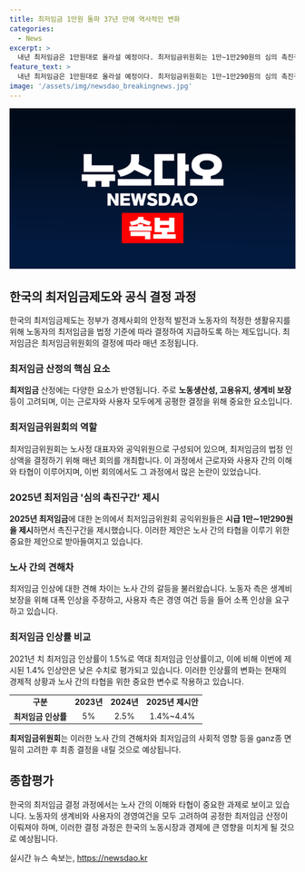```yaml
---
title: 최저임금 1만원 돌파 37년 만에 역사적인 변화
categories:
  - News
excerpt: >
  내년 최저임금은 1만원대로 올라설 예정이다. 최저임금위원회는 1만∼1만290원의 심의 촉진구간을 제시하며 노사 간 합의를 이끌어내려 노력 중이다. 근로자와 사용자 간의 의견차로 11차 전원회의에서 합의에 이르지 못했고, 그 결과 9명의 공익위원들이 심의촉진구간을 제시하였다. 이에 대해 근로자와 사용자 측에서는 생계비와 노동생산성에 대한 주장을 펼치고 있다. 현재까지 1.4~4.4%의 인상률을 제시하며 논의되고 있으며,  최저임금은 2023년부터 5%, 2024년에는 2.5% 올랐다.
feature_text: >
  내년 최저임금은 1만원대로 올라설 예정이다. 최저임금위원회는 1만∼1만290원의 심의 촉진구간을 제시하며 노사 간 합의를 이끌어내려 노력 중이다. 근로자와 사용자 간의 의견차로 11차 전원회의에서 합의에 이르지 못했고, 그 결과 9명의 공익위원들이 심의촉진구간을 제시하였다. 이에 대해 근로자와 사용자 측에서는 생계비와 노동생산성에 대한 주장을 펼치고 있다. 현재까지 1.4~4.4%의 인상률을 제시하며 논의되고 있으며,  최저임금은 2023년부터 5%, 2024년에는 2.5% 올랐다.
image: '/assets/img/newsdao_breakingnews.jpg'
---
```


<p><img src="/assets/img/newsdao_breakingnews.jpg" alt="ontimetimes 속보" /></p>

<h2 data-ke-size="size26">한국의 최저임금제도와 공식 결정 과정</h2>

<p data-ke-size="size16">한국의 최저임금제도는 정부가 경제사회의 안정적 발전과 노동자의 적정한 생활유지를 위해 노동자의 최저임금을 법정 기준에 따라 결정하여 지급하도록 하는 제도입니다. 최저임금은 최저임금위원회의 결정에 따라 매년 조정됩니다.</p>

<h3><b>최저임금 산정의 핵심 요소</b></h3>

<p data-ke-size="size16"><b>최저임금</b> 산정에는 다양한 요소가 반영됩니다. 주로 <b>노동생산성, 고용유지, 생계비 보장</b> 등이 고려되며, 이는 근로자와 사용자 모두에게 공평한 결정을 위해 중요한 요소입니다.</p>

<h3><b>최저임금위원회의 역할</b></h3>

<p data-ke-size="size16">최저임금위원회는 노사정 대표자와 공익위원으로 구성되어 있으며, 최저임금의 법정 인상액을 결정하기 위해 매년 회의를 개최합니다. 이 과정에서 근로자와 사용자 간의 이해와 타협이 이루어지며, 이번 회의에서도 그 과정에서 많은 논란이 있었습니다.</p>

<h3><b>2025년 최저임금 '심의 촉진구간' 제시</b></h3>

<p data-ke-size="size16"><b>2025년 최저임금</b>에 대한 논의에서 최저임금위원회 공익위원들은 <b>시급 1만∼1만290원을 제시</b>하면서 촉진구간을 제시했습니다. 이러한 제안은 노사 간의 타협을 이루기 위한 중요한 제안으로 받아들여지고 있습니다.</p>

<h3><b>노사 간의 견해차</b></h3>

<p data-ke-size="size16">최저임금 인상에 대한 견해 차이는 노사 간의 갈등을 불러왔습니다. 노동자 측은 생계비 보장을 위해 대폭 인상을 주장하고, 사용자 측은 경영 여건 등을 들어 소폭 인상을 요구하고 있습니다.</p>

<h3><b>최저임금 인상률 비교</b></h3>

<p data-ke-size="size16">2021년 치 최저임금 인상률이 1.5%로 역대 최저임금 인상률이고, 이에 비해 이번에 제시된 1.4% 인상안은 낮은 수치로 평가되고 있습니다. 이러한 인상률의 변화는 현재의 경제적 상황과 노사 간의 타협을 위한 중요한 변수로 작용하고 있습니다.</p>

<table>
  <tr>
    <td style="text-align: center; height: 17px;"><b>구분</b></td>
    <td style="text-align: center; height: 17px;"><b>2023년</b></td>
    <td style="text-align: center; height: 17px;"><b>2024년</b></td>
    <td style="text-align: center; height: 17px;"><b>2025년 제시안</b></td>
  </tr>
  <tr>
    <td style="text-align: center; height: 17px;"><b>최저임금 인상률</b></td>
    <td style="text-align: center; height: 17px;">5%</td>
    <td style="text-align: center; height: 17px;">2.5%</td>
    <td style="text-align: center; height: 17px;">1.4%~4.4%</td>
  </tr>
</table>

<p data-ke-size="size16"><b>최저임금위원회</b>는 이러한 노사 간의 견해차와 최저임금의 사회적 영향 등을 ganz종 면밀히 고려한 후 최종 결정을 내릴 것으로 예상됩니다.</p>

<h2 data-ke-size="size26">종합평가</h2>

<p data-ke-size="size16">한국의 최저임금 결정 과정에서는 노사 간의 이해와 타협이 중요한 과제로 보이고 있습니다. 노동자의 생계비와 사용자의 경영여건을 모두 고려하여 공정한 최저임금 산정이 이뤄져야 하며, 이러한 결정 과정은 한국의 노동시장과 경제에 큰 영향을 미치게 될 것으로 예상됩니다.</p>
실시간 뉴스 속보는, <a href="https://newsdao.kr" rel="dofollow">https://newsdao.kr</a>


